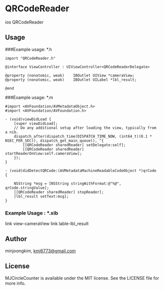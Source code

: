 # QRCodeReader
ios QRCodeReader

## Usage

###Example usage: *.h

```objc
import "QRCodeReader.h"

@interface ViewController : UIViewController<QRCodeReaderDelegate>

@property (nonatomic, weak)    IBOutlet UIView *cameraView;
@property (nonatomic, weak)    IBOutlet UILabel *lbl_result;

@end

```

###Example usage: *.m

```objc
#import <AVFoundation/AVMetadataObject.h>
#import <AVFoundation/AVFoundation.h>

- (void)viewDidLoad {
    [super viewDidLoad];
    // Do any additional setup after loading the view, typically from a nib.
    dispatch_after(dispatch_time(DISPATCH_TIME_NOW, (int64_t)(0.1 * NSEC_PER_SEC)), dispatch_get_main_queue(), ^{
        [[QRCodeReader sharedReader] setDelegate:self];
        [[QRCodeReader sharedReader] startReaderOnView:self.cameraView];
    });
}

- (void)didDetectQRCode:(AVMetadataMachineReadableCodeObject *)qrCode {
    
    NSString *msg = [NSString stringWithFormat:@"%@", qrCode.stringValue];
    [[QRCodeReader sharedReader] stopReader];
    [lbl_result setText:msg];
}
```

### Example Usage : *.xib

link view-cameraView
link lable-lbl_result

## Author

minjoongkim, kmj6773@gmail.com

## License

MJCircleCounter is available under the MIT license. See the LICENSE file for more info.
